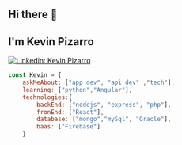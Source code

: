 ## Hi there 👋

## I'm Kevin Pizarro 
[![Linkedin: Kevin Pizarro](https://img.shields.io/badge/-Kevin-blue?style=flat-square&logo=Linkedin&logoColor=white&link=https://www.linkedin.com/in/kevin-pizarro-mu%C3%B1oz/)](https://www.linkedin.com/in/kevin-pizarro-mu%C3%B1oz/)

```javascript
const Kevin = {
    askMeAbout: ["app dev", "api dev" ,"tech"],
    learning: ["python","Angular"],
    technologies:{
        backEnd: ["nodejs", "express", "php"],
        fronEnd: ["React"],
        database: ["mongo","mySql", "Oracle"],
        baas: ["Firebase"]
    }
```
